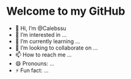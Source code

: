 # Welcome to my GitHub

- 👋 Hi, I’m @Calebssu
- 👀 I’m interested in ...
- 🌱 I’m currently learning ...
- 💞️ I’m looking to collaborate on ...
- 📫 How to reach me ...
- 😄 Pronouns: ...
- ⚡ Fun fact: ...

<!---
Calebssu/Calebssu is a ✨ special ✨ repository because its `README.md` (this file) appears on your GitHub profile.
You can click the Preview link to take a look at your changes.
--->
